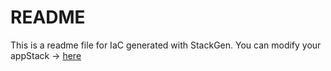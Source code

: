 # README
This is a readme file for IaC generated with StackGen.
You can modify your appStack -> [here](http://main.dev.stackgen.com/appstacks/17386d07-a3db-4565-bd09-f95eaecebb08)
